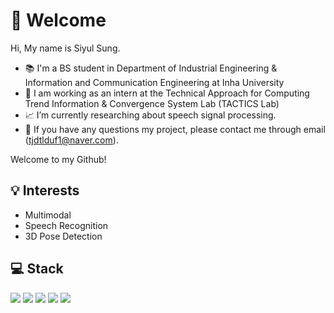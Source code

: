 # 👋 Welcome
Hi, My name is Siyul Sung.
- 📚  I'm a BS student in Department of Industrial Engineering & Information and Communication Engineering at Inha University
- 💼 I am working as an intern at the Technical Approach for Computing Trend Information & Convergence System Lab (TACTICS Lab)
- 📈 I’m currently researching about speech signal processing.
- 📧 If you have any questions my project, please contact me through email (tjdtlduf1@naver.com).

Welcome to my Github!

## 💡 Interests
- Multimodal
- Speech Recognition
- 3D Pose Detection

## 💻 Stack
<img src="https://img.shields.io/badge/Linux-4700A5?style=flat-square&logo=linux&logoColor=white"/> <img src="https://img.shields.io/badge/Python-3776AB?style=flat-square&logo=python&logoColor=white"/> <img src="https://img.shields.io/badge/C++-00599C?style=flat-square&logo=cplusplus&logoColor=white"/>
<img src="https://img.shields.io/badge/Tensorflow-FF6F00?style=flat-square&logo=tensorflow&logoColor=white"/> <img src="https://img.shields.io/badge/Azure-0078D4?style=flat-square&logo=microsoftazure&logoColor=white"/>
